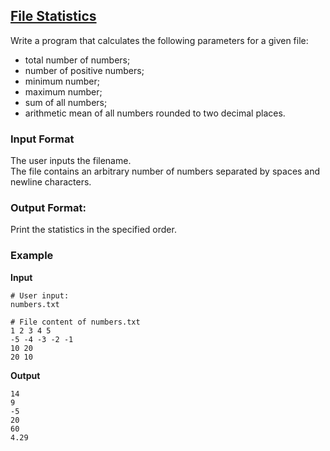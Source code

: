 ## [File Statistics](../../../solutions/3.5/35_g.py)

Write a program that calculates the following parameters for a given file:

- total number of numbers;
- number of positive numbers;
- minimum number;
- maximum number;
- sum of all numbers;
- arithmetic mean of all numbers rounded to two decimal places.

### Input Format

The user inputs the filename.\
The file contains an arbitrary number of numbers separated by spaces and newline characters.

### Output Format:

Print the statistics in the specified order.

### Example

__Input__
```plaintext
# User input:
numbers.txt

# File content of numbers.txt
1 2 3 4 5
-5 -4 -3 -2 -1
10 20
20 10
```

__Output__
```plaintext
14
9
-5
20
60
4.29
```